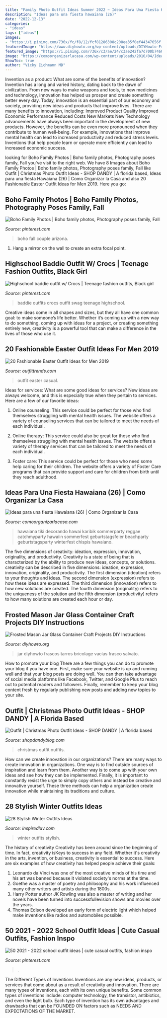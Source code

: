 ```yaml
---
title: "Family Photo Outfit Ideas Summer 2022 ~ Ideas Para Una Fiesta Hawaiana (26)"
description: "Ideas para una fiesta hawaiana (26)"
date: "2022-12-13"
categories:
- "ideas"
tags: ["ideas"]
images:
- "https://i.pinimg.com/736x/fc/f8/12/fcf81286308c208ea35f0ef44347656f.jpg"
featuredImage: "https://www.diyhowto.org/wp-content/uploads/DIYHowto-Frosted-Mason-Jar-Glass-Container-Craft-Projects-DIY-Instructions-03.jpg"
featured_image: "https://i.pinimg.com/736x/c3/ae/24/c3ae242fa7d700b746057c11a7cf4d60.jpg"
image: "https://comoorganizarlacasa.com/wp-content/uploads/2016/04/Ideas-para-una-fiesta-Hawaiana-26.jpg"
ShowToc: true
author: "Vicky Eichmann MD"
---
```



Invention as a product: What are some of the benefits of innovation?
Invention has a long and varied history, dating back to the dawn of civilization. From new ways to make weapons and tools, to new medicines and technology, innovation has helped us prosper and create something better every day. Today, innovation is an essential part of our economy and society, providing new ideas and products that improve lives. There are many benefits to innovation, including: 
Improved Product Quality 
Improved Economic Performance 
Reduced Costs 
New Markets 
New Technology advancements have always been important in the development of new products. However, the benefits can be even more pronounced when they contribute to human well-being. For example, innovations that improve mental health can lead to increased productivity and reduced stress levels. Inventions that help people learn or operate more efficiently can lead to increased economic success.

	

		
looking for Boho Family Photos | Boho family photos, Photography poses family, Fall you've visit to the right web. We have 8 Images about Boho Family Photos | Boho family photos, Photography poses family, Fall like Outfit | Christmas Photo Outfit Ideas - SHOP DANDY | A florida based, Ideas para una fiesta Hawaiana (26) | Como Organizar la Casa and also 20 Fashionable Easter Outfit Ideas for Men 2019. Here you go:
		
    
## Boho Family Photos | Boho Family Photos, Photography Poses Family, Fall

<img loading=lazy src="https://i.pinimg.com/736x/fc/f8/12/fcf81286308c208ea35f0ef44347656f.jpg" onerror="this.onerror=null;this.src='https://tse1.mm.bing.net/th?id=OIP.8Nli3Oh4pupCb_omvQ6ZTgHaLH&amp;pid=15.1';" alt="Boho Family Photos | Boho family photos, Photography poses family, Fall">

_Source: pinterest.com_

>boho fall couple arizona. 

	

1. Hang a mirror on the wall to create an extra focal point.

    
## Highschool Baddie Outfit W/ Crocs | Teenage Fashion Outfits, Black Girl

<img loading=lazy src="https://i.pinimg.com/736x/c3/ae/24/c3ae242fa7d700b746057c11a7cf4d60.jpg" onerror="this.onerror=null;this.src='https://tse3.mm.bing.net/th?id=OIP.QvpjjekGZM6CYYe_e1qNLwHaJ4&amp;pid=15.1';" alt="Highschool baddie outfit w/ Crocs | Teenage fashion outfits, Black girl">

_Source: pinterest.com_

>baddie outfits crocs outfit swag teenage highschool. 

	

Creative ideas come in all shapes and sizes, but they all have one common goal: to make someone’s life better. Whether it’s coming up with a new way to do something, coming up with ideas for a project, or creating something entirely new, creativity is a powerful tool that can make a difference in the lives of those who use it.

    
## 20 Fashionable Easter Outfit Ideas For Men 2019

<img loading=lazy src="https://www.outfittrends.com/wp-content/uploads/2018/03/Cuffed-Pants-and-Semi-Casual-Look.jpg" onerror="this.onerror=null;this.src='https://tse3.mm.bing.net/th?id=OIP.fc6Dhxt-BC-VAgw5j0N4cwAAAA&amp;pid=15.1';" alt="20 Fashionable Easter Outfit Ideas for Men 2019">

_Source: outfittrends.com_

>outfit easter casual. 

	

Ideas for services: What are some good ideas for services?
New ideas are always welcome, and this is especially true when they pertain to services. Here are a few of our favorite ideas:
1. Online counseling: This service could be perfect for those who find themselves struggling with mental health issues. The website offers a variety of counseling services that can be tailored to meet the needs of each individual.

2. Online therapy: This service could also be great for those who find themselves struggling with mental health issues. The website offers a variety of therapy services that can be tailored to meet the needs of each individual.

3. Foster care: This service could be perfect for those who need some help caring for their children. The website offers a variety of Foster Care programs that can provide support and care for children from birth until they reach adulthood.


    
## Ideas Para Una Fiesta Hawaiana (26) | Como Organizar La Casa

<img loading=lazy src="https://comoorganizarlacasa.com/wp-content/uploads/2016/04/Ideas-para-una-fiesta-Hawaiana-26.jpg" onerror="this.onerror=null;this.src='https://tse4.mm.bing.net/th?id=OIP.RGidyossA4y4hN5gBVAJPQHaJ4&amp;pid=15.1';" alt="Ideas para una fiesta Hawaiana (26) | Como Organizar la Casa">

_Source: comoorganizarlacasa.com_

>hawaiana tiki decorando hawai karibik sommerparty reggae catchmyparty hawaiin sommerfest geburtstagsfeier beachparty geburtstagsparty winterfest chispis hawaiano. 

	

The five dimensions of creativity: ideation, expression, innovation, originality, and productivity.
Creativity is a state of being that is characterized by the ability to produce new ideas, concepts, or solutions. creativity can be described in five dimensions: ideation, expression, innovation, originality, and productivity. The first dimension (ideation) refers to your thoughts and ideas. The second dimension (expression) refers to how these ideas are expressed. The third dimension (innovation) refers to how new solutions are created. The fourth dimension (originality) refers to the uniqueness of the solution and the fifth dimension (productivity) refers to how many solutions are created each hour or day.

    
## Frosted Mason Jar Glass Container Craft Projects DIY Instructions

<img loading=lazy src="https://www.diyhowto.org/wp-content/uploads/DIYHowto-Frosted-Mason-Jar-Glass-Container-Craft-Projects-DIY-Instructions-03.jpg" onerror="this.onerror=null;this.src='https://tse2.mm.bing.net/th?id=OIP.4zalf_U_pYJ2ye2ipnsVAwHaPl&amp;pid=15.1';" alt="Frosted Mason Jar Glass Container Craft Projects DIY Instructions">

_Source: diyhowto.org_

>jar diyhowto frascos tarros bricolage vacías frasco salvato. 

	

How to promote your blog
There are a few things you can do to promote your blog if you have one. First, make sure your website is up and running well and that your blog posts are doing well. You can then take advantage of social media platforms like Facebook, Twitter, and Google Plus to reach out to potential readers and followers. Finally, remember to keep your blog content fresh by regularly publishing new posts and adding new topics to your site.

    
## Outfit | Christmas Photo Outfit Ideas - SHOP DANDY | A Florida Based

<img loading=lazy src="http://www.shopdandyblog.com/wp-content/uploads/2017/11/SDPChristmas2017-169.jpg" onerror="this.onerror=null;this.src='https://tse2.mm.bing.net/th?id=OIP.BGg8xtwqRRfGzmTjprNmDgHaLH&amp;pid=15.1';" alt="Outfit | Christmas Photo Outfit Ideas - SHOP DANDY | A florida based">

_Source: shopdandyblog.com_

>christmas outfit outfits. 

	

How can we create innovation in our organizations?
There are many ways to create innovation in organizations. One way is to find outside sources of inspiration and learn from them. Another way is to come up with your own ideas and see how they can be implemented. Finally, it is important to constantly resist the urge to simply copy others and instead be creative and innovative yourself. These three methods can help a organization create innovation while maintaining its traditions and culture.

    
## 28 Stylish Winter Outfits Ideas

<img loading=lazy src="http://www.inspiredluv.com/wp-content/uploads/2016/12/25-Stylish-Winter-Outfits-Ideas-18.jpg" onerror="this.onerror=null;this.src='https://tse4.mm.bing.net/th?id=OIP.HXNKOXH3IYijz2LNrzP13wHaLl&amp;pid=15.1';" alt="28 Stylish Winter Outfits Ideas">

_Source: inspiredluv.com_

>winter outfits stylish. 

	

The history of creativity
Creativity has been around since the beginning of time. In fact, creativity isKeys to success in any field. Whether it's creativity in the arts, invention, or business, creativity is essential to success. Here are six examples of how creativity has helped people achieve their goals: 
1. Leonardo da Vinci was one of the most creative minds of his time and his art was banned because it violated society's norms at the time. 
2. Goethe was a master of poetry and philosophy and his work influenced many other writers and artists during the 1800s. 
3. Harry Potter author JK Rowling was also a master of writing and her novels have been turned into successfullevision shows and movies over the years. 
4. Thomas Edison developed an early form of electric light which helped make inventions like radios and automobiles possible. 

    
## 50 2021 - 2022 School Outfit Ideas | Cute Casual Outfits, Fashion Inspo

<img loading=lazy src="https://i.pinimg.com/474x/67/59/f3/6759f31e1b4fd3c405893c7932448f15.jpg" onerror="this.onerror=null;this.src='https://tse2.mm.bing.net/th?id=OIP.rN8sg5kYeHE0OOduTFM9bQAAAA&amp;pid=15.1';" alt="50 2021 - 2022 school outfit ideas | cute casual outfits, fashion inspo">

_Source: pinterest.com_

>. 

	

The Different Types of Inventions
Inventions are any new ideas, products, or services that come about as a result of creativity and innovation. There are many types of inventions, each with its own unique benefits. Some common types of inventions include: computer technology, the transistor, antibiotics, and even the light bulb. Each type of invention has its own advantages and drawbacks that can be FOUNDED ON factors such as NEEDS AND EXPECTATIONS OF THE MARKET.


